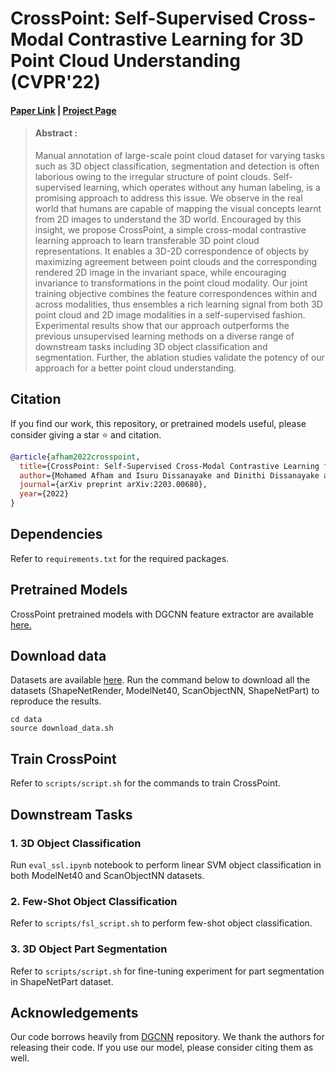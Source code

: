 # CrossPoint: Self-Supervised Cross-Modal Contrastive Learning for 3D Point Cloud Understanding (CVPR'22)
#### [Paper Link](https://arxiv.org/abs/2203.00680) | [Project Page](https://mohamedafham.github.io/CrossPoint/) 

> #### Abstract :
> Manual annotation of large-scale point cloud dataset for varying tasks such as 3D object classification, segmentation and detection is often laborious owing to the irregular structure of point clouds. Self-supervised learning, which operates without any human labeling, is a promising approach to address this issue. We observe in the real world that humans are capable of mapping the visual concepts learnt from 2D images to understand the 3D world. Encouraged by this insight, we propose CrossPoint, a simple cross-modal contrastive learning approach to learn transferable 3D point cloud representations. It enables a 3D-2D correspondence of objects by maximizing agreement between point clouds and the corresponding rendered 2D image in the invariant space, while encouraging invariance to transformations in the point cloud modality. Our joint training objective combines the feature correspondences within and across modalities, thus ensembles a rich learning signal from both 3D point cloud and 2D image modalities in a self-supervised fashion. Experimental results show that our approach outperforms the previous unsupervised learning methods on a diverse range of downstream tasks including 3D object classification and segmentation. Further, the ablation studies validate the potency of our approach for a better point cloud understanding.

## Citation

If you find our work, this repository, or pretrained models useful, please consider giving a star ⭐ and citation.
```bibtex
@article{afham2022crosspoint,
  title={CrossPoint: Self-Supervised Cross-Modal Contrastive Learning for 3D Point Cloud Understanding},
  author={Mohamed Afham and Isuru Dissanayake and Dinithi Dissanayake and Amaya Dharmasiri and Kanchana Thilakarathna and Ranga Rodrigo},
  journal={arXiv preprint arXiv:2203.00680},
  year={2022}
}
```

## Dependencies

Refer to `requirements.txt` for the required packages.

## Pretrained Models

CrossPoint pretrained models with DGCNN feature extractor are available [here.](https://drive.google.com/drive/folders/10TVEIRUBCh3OPulKI4i2whYAcKVdSURn?usp=sharing)

## Download data

Datasets are available [here](https://drive.google.com/drive/folders/1dAH9R3XDV0z69Bz6lBaftmJJyuckbPmR?usp=sharing). Run the command below to download all the datasets (ShapeNetRender, ModelNet40, ScanObjectNN, ShapeNetPart) to reproduce the results.

```
cd data
source download_data.sh
```

## Train CrossPoint

Refer to `scripts/script.sh` for the commands to train CrossPoint.

## Downstream Tasks

### 1. 3D Object Classification 

Run `eval_ssl.ipynb` notebook to perform linear SVM object classification in both ModelNet40 and ScanObjectNN datasets.


### 2. Few-Shot Object Classification

Refer to `scripts/fsl_script.sh` to perform few-shot object classification.

### 3. 3D Object Part Segmentation

Refer to `scripts/script.sh` for fine-tuning experiment for part segmentation in ShapeNetPart dataset.

## Acknowledgements
Our code borrows heavily from [DGCNN](https://github.com/WangYueFt/dgcnn) repository. We thank the authors for releasing their code. If you use our model, please consider citing them as well.
